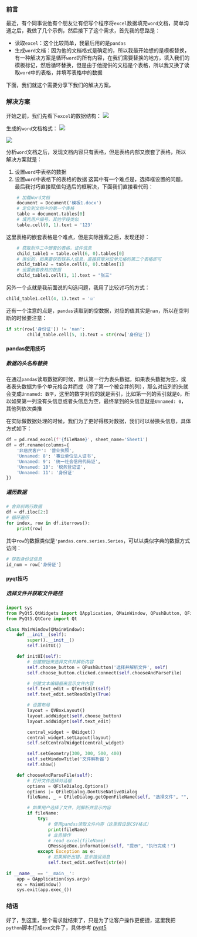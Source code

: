 ### 前言

最近，有个同事说他有个朋友让有偿写个程序将`excel`数据填充`word`文档，简单沟通之后，我做了几个示例，然后接下了这个需求，首先我的思路是：
- 读取`excel`：这个比较简单，我最后用的是`pandas`
- 生成`word`文档：因为他的文档格式是确定的，所以我最开始想的是模板替换，有一种解决方案是循环`word`的所有内容，在我们需要替换的地方，填入我们的模板标记，然后循环替换，但是由于他提供的文档是个表格，所以我又换了读取`word`中的表格，并填写表格中的数据

下面，我们就这个需要分享下我们的解决方案。

### 解决方案

开始之前，我们先看下`excel`的数据结构：
![](https://syske-pic-bed.oss-cn-hangzhou.aliyuncs.com/imgs/20240615194914.png)

生成的`word`文档格式：
![](https://syske-pic-bed.oss-cn-hangzhou.aliyuncs.com/imgs/20240615195023.png)

![](https://syske-pic-bed.oss-cn-hangzhou.aliyuncs.com/imgs/20240615195128.png)

分析`word`文档之后，发现文档内容只有表格，但是表格内部又嵌套了表格，所以解决方案就是：
1. 设置`word`中表格的数据
2. 设置`word`中表格下的表格的数据
这其中有一个难点是，选择框设置的问题，最后我讨巧直接赋值勾选后的框解决，下面我们直接看代码：

```python
	# 加载Word文档
    document = Document('模板1.docx')
    # 定位到文档中的第一个表格
    table = document.tables[0]
    # 填充用户编号，其他字段类似
    table.cell(0, 1).text = '123'
```

这里表格的嵌套表格是个难点，但是实际搜索之后，发现还好：

```python
	# 获取附件二中嵌套的表格，证件信息
    child_table1 = table.cell(6, 0).tables[0]
    # 类似的，如果要获取联系人信息，直接获取对应单元格的第二个表格即可
    child_table2 = table.cell(6, 0).tables[1]
    # 设置嵌套表格的数据
    child_table1.cell(1, 1).text = "张三"
```

另外一个点就是我前面说的勾选问题，我用了比较讨巧的方式：

```python
child_table1.cell(4, 1).text = '☑'
```

还有一个注意的点是，`pandas`读取到的空数据，对应的值其实是`nan`，所以在空判断的时候要注意：

```python
if str(row['身份证']) != 'nan':
        child_table.cell(5, 3).text = str(row['身份证'])
```

#### pandas使用技巧

##### 数据的头名称替换

在通过`pandas`读取数据的时候，默认第一行为表头数据，如果表头数据为空，或者表头数据为多个单元格合并而成（除了第一个被合并的列），那么对应列的头就会变成`Unnamed: 数字`，这里的数字对应的就是索引，比如第一列的索引就是`0`，所以如果第一列没有头信息或者头信息为空，最终拿到的头信息就是`Unnamed: 0`，其他列依次类推

在实际做数据处理的时候，我们为了更好得核对数据，我们可以替换头信息，具体方式如下：
```python
df = pd.read_excel(f'{fileName}', sheet_name='Sheet1')
df = df.rename(columns={
    '非居民客户': '营业执照',
    'Unnamed: 8': '事业单位法人证书',
    'Unnamed: 9': '统一社会信用代码证',
    'Unnamed: 10': '税务登记证',
    'Unnamed: 11': '身份证'
})
```

##### 遍历数据

```python
# 舍弃前两行数据
df = df.iloc[2:]
# 循环遍历
for index, row in df.iterrows():
	print(row) 
```
其中`row`的数据类似是`'pandas.core.series.Series`，可以以类似字典的数据方式访问：
```python
# 获取身份证信息
id_num = row['身份证']
```

#### pyqt技巧

##### 选择文件并获取文件路径

```python
import sys
from PyQt5.QtWidgets import QApplication, QMainWindow, QPushButton, QFileDialog, QVBoxLayout, QWidget, QLabel, QTextEdit, QMessageBox
from PyQt5.QtCore import Qt

class MainWindow(QMainWindow):
    def __init__(self):
        super().__init__()
        self.initUI()

    def initUI(self):
        # 创建按钮来选择文件并解析内容
        self.choose_button = QPushButton('选择并解析文件', self)
        self.choose_button.clicked.connect(self.chooseAndParseFile)

        # 创建文本编辑框来显示文件内容
        self.text_edit = QTextEdit(self)
        self.text_edit.setReadOnly(True)

        # 设置布局
        layout = QVBoxLayout()
        layout.addWidget(self.choose_button)
        layout.addWidget(self.text_edit)

        central_widget = QWidget()
        central_widget.setLayout(layout)
        self.setCentralWidget(central_widget)

        self.setGeometry(300, 300, 500, 400)
        self.setWindowTitle('文件解析器')
        self.show()

    def chooseAndParseFile(self):
        # 打开文件选择对话框
        options = QFileDialog.Options()
        options |= QFileDialog.DontUseNativeDialog
        fileName, _ = QFileDialog.getOpenFileName(self, "选择文件", "", "All Files (*);;Text Files (*.txt);;CSV Files (*.csv)", options=options)

        # 如果用户选择了文件，则解析并显示内容
        if fileName:
            try:
                # 使用pandas读取文件内容（这里假设是CSV格式）
                print(fileName)
                # 业务操作
                # read_excel(fileName)
                QMessageBox.information(self, "提示", "执行完成！")
            except Exception as e:
                # 如果解析出错，显示错误消息
                self.text_edit.setText(str(e))
                
if __name__ == '__main__':
    app = QApplication(sys.argv)
    ex = MainWindow()
    sys.exit(app.exec_())
```

### 结语

好了，到这里，整个需求就结束了，只是为了让客户操作更便捷，这里我把`python`脚本打成`exe`文件了，具体参考 [pyqt5](../python图形GUI——Qt5.md)